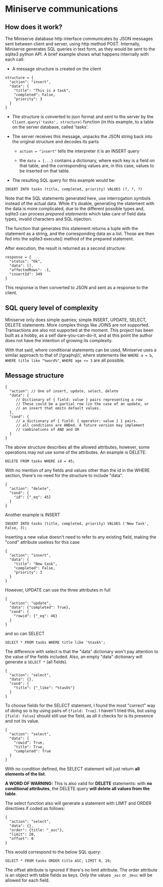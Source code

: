 # Miniserve communications

## How does it work?

The Miniserve database http interface communicates by JSON messages
sent between client and server, using http method POST. Internally,
Miniserve generates SQL queries in text form, as they would be sent
to the sqlite3 python API. A brief example shows what happens internally
with each call:

* A message structure is created on the client
```
structure = {
  "action": "insert",
  "data": {
    "title": "This is a task",
    "completed": False,
    "priority": 3
  }
}
```

* The structure is converted to json format and sent to the server by
the `Client.query('tasks', structure)` function (in this example, to
a table on the server database, called 'tasks'.

* The server receives this message, unpacks the JSON string back into
the original structure and decodes its parts

  * `action = "insert"` tells the interpreter it is an INSERT query

  * the `data = {...}` contains a dictionary, where each key is a field
on that table, and the corresponding values are, in this case, values
to be inserted on that table.

* The resulting SQL query for this example would be:
```
INSERT INTO tasks (title, completed, priority) VALUES (?, ?, ?)
```

Note that the SQL statements generated here, use interrogation symbols
instead of the actual data. While it's doable, generating the statement
with the data is more complicated, due to the different possible types
and, sqlite3 can process _prepared statements_ which take care of field
data types, invalid characters and SQL injection.

The function that generates this statement returns a tuple with the
statement as a string, and the corresponding data as a list. Those are
then fed into the sqlite3 execute() method of the prepared statement.

After execution, the result is returned as a second structure:

```
response = {
  "status": "Ok",
  "data": [],
  "affectedRows": -1,
  "insertId": 349
}
```

This response is then converted to JSON and sent as a response to the client.

## SQL query level of complexity

Miniserve only does simple queries; simple INSERT, UPDATE, SELECT, DELETE statements.
More complex things like JOINS are not supported. Transactions are also not
supported at the moment. This project has been built as a hobby, as a self
dare-you-can-do-it, and at this point the author does not have the intention
of growing its complexity.

With that said, where conditional statements can be used, Miniserve uses a
similar approach to that of //graphql//, where statements like `WHERE a = b`,
`WHERE title like "%word%"`, `WHERE age <= 3` are all possible.

## Message structure

```
{
  "action": // One of insert, update, select, delete
  "data": {
     // Dictionary of { field: value } pairs representing a row
     // These could be a partial row (in the case of an update, or
     // an insert that omits default values.
  },
  "cond": {
     // a dictionary of { field: { operator: value } } pairs.
     // all conditions are ANDed. A future version may implement
     // combinations of AND and OR
  }
}
```

The above structure describes all the allowed attributes, however, some
operations may not use some of the attributes. An example is DELETE:

```
DELETE FROM tasks WHERE id = 45;
```

With no mention of any fields and values other than the id in the WHERE
section, there's no need for the structure to include "data".

```
{
  "action": "delete",
  "cond": {
    "id": {"_eq": 45}
  }
}
```

Another example is INSERT

```
INSERT INTO tasks (title, completed, priority) VALUES ('New Task', False, 3);
```

Inserting a new value doesn't need to refer to any existing field, making
the "cond" attribute useless for this case

```
{
  "action": "insert",
  "data": {
    "title": "New task",
    "completed": False,
    "priority": 3
  }
}
```

However, UPDATE can use the three attributes in full

```
{
  "action": "update",
  "data": {"completed": True},
  "cond": {
    "rowid": {"_eq": 46}
  }
}
```

and so can SELECT

```
SELECT * FROM tasks WHERE title like '%task%';
```

The difference with select is that the "data" dictionary won't pay attention
to the value of the fields included. Also, an empty  "data" dictionary will
generate a `SELECT *` (all fields).

```
{
  "action": "select",
  "data": {},
  "cond": {
    "title": {"_like": "%task%"}
  }
}
```

To choose fields for the SELECT statement, I found the most "correct" way
of doing so is by using pairs of `{field: True}`. I haven't tried this, but
using `{field: False}` should still use the field, as all it checks for is
its presence and not its value.

```
{
  "action": "select",
  "data": {
    "rowid": True,
    "title": True,
    "completed": True
  }
}
```

With no condition defined, the SELECT statement will just return **all elements
of the list**.

**A WORD OF WARNING:** This is also valid for **DELETE** statements: with 
**no conditional attributes**, the DELETE query **will delete all values 
from the table**.

The select function also will generate a statement with LIMIT and ORDER directives
if coded as follows:

```
{
  "action": "select",
  "data": {},
  "order": {title: "_asc"},
  "limit": 20,
  "offset": 0
}
```
This would correspond to the below SQL query:

```
SELECT * FROM tasks ORDER title ASC, LIMIT 0, 20;
```

The offset attribute is ignored if there's no limit attribute. The order attribute
is an object with table fields as keys. Only the values `_asc` or `_desc` will
be allowed for each field. 
